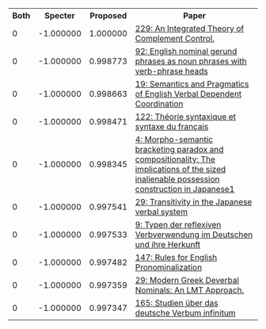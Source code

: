 <html><table><tr>
<th>Both</th>
<th>Specter</th>
<th>Proposed</th>
<th>Paper</th>
</tr>
<tr>
<td>0</td>
<td>-1.000000</td>
<td>1.000000</td>
<td><a href="https://www.semanticscholar.org/paper/bd7d9bdc6920b22143331f9104b9be6df7cf13ef">229: An Integrated Theory of Complement Control.</a></td>
</tr>
<tr>
<td>0</td>
<td>-1.000000</td>
<td>0.998773</td>
<td><a href="https://www.semanticscholar.org/paper/62b92b45dbf57a38772bd06aa6e4f47ff94f2906">92: English nominal gerund phrases as noun phrases with verb-phrase heads</a></td>
</tr>
<tr>
<td>0</td>
<td>-1.000000</td>
<td>0.998663</td>
<td><a href="https://www.semanticscholar.org/paper/8fdf5b4f9add701239623ddfcbf595941e2bcebf">19: Semantics and Pragmatics of English Verbal Dependent Coordination</a></td>
</tr>
<tr>
<td>0</td>
<td>-1.000000</td>
<td>0.998471</td>
<td><a href="https://www.semanticscholar.org/paper/98a1ead01ddff00bd68d123095c7a9557e69c330">122: Théorie syntaxique et syntaxe du français</a></td>
</tr>
<tr>
<td>0</td>
<td>-1.000000</td>
<td>0.998345</td>
<td><a href="https://www.semanticscholar.org/paper/f33fed263c3b6c1c127998025591c7d3372e5928">4: Morpho-semantic bracketing paradox and compositionality: The implications of the sized inalienable possession construction in Japanese1</a></td>
</tr>
<tr>
<td>0</td>
<td>-1.000000</td>
<td>0.997541</td>
<td><a href="https://www.semanticscholar.org/paper/250b43d4b88c3aa4b930192c64544773118c83cb">29: Transitivity in the Japanese verbal system</a></td>
</tr>
<tr>
<td>0</td>
<td>-1.000000</td>
<td>0.997533</td>
<td><a href="https://www.semanticscholar.org/paper/e3e290a90e2be3838b0e120fb78e52a21e36d8a5">9: Typen der reflexiven Verbverwendung im Deutschen und ihre Herkunft</a></td>
</tr>
<tr>
<td>0</td>
<td>-1.000000</td>
<td>0.997482</td>
<td><a href="https://www.semanticscholar.org/paper/34991426273d18b464955b3f4f8daa265e1ea70c">147: Rules for English Pronominalization</a></td>
</tr>
<tr>
<td>0</td>
<td>-1.000000</td>
<td>0.997359</td>
<td><a href="https://www.semanticscholar.org/paper/13acfe4c7328f2da2b6a2d0cffbbe3d3f17f511d">29: Modern Greek Deverbal Nominals: An LMT Approach.</a></td>
</tr>
<tr>
<td>0</td>
<td>-1.000000</td>
<td>0.997347</td>
<td><a href="https://www.semanticscholar.org/paper/6a1eaa1e7bbcc668b04a5889fe04c6b6c1761a94">165: Studien über das deutsche Verbum infinitum</a></td>
</tr>
</table></html>
